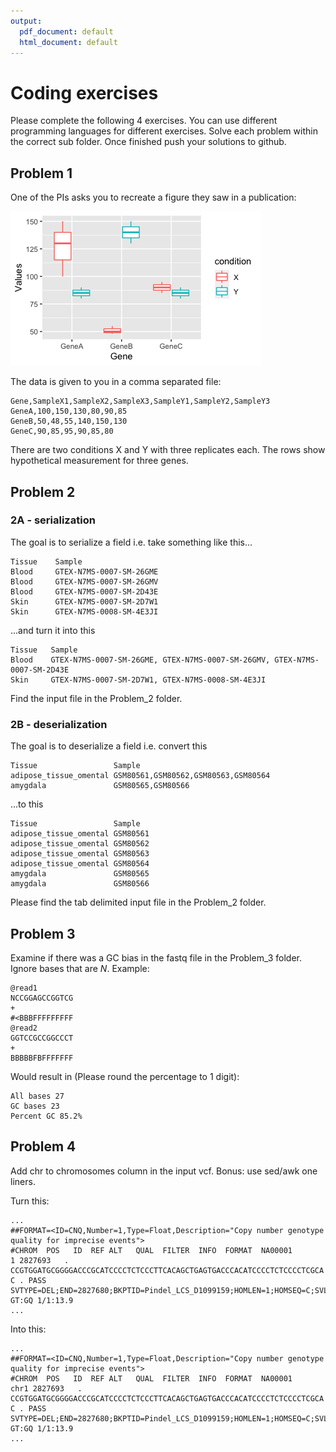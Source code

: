 ```yaml
---
output:
  pdf_document: default
  html_document: default
---
```

# Coding exercises

Please complete the following 4 exercises. You can use different programming languages for different exercises. Solve each problem within the correct sub folder. Once finished push your solutions to github. 

## Problem 1

One of the PIs asks you to recreate a figure they saw in a publication:

![image not found](Problem_1/desired_output.png)

The data is given to you in a comma separated file:

```
Gene,SampleX1,SampleX2,SampleX3,SampleY1,SampleY2,SampleY3
GeneA,100,150,130,80,90,85
GeneB,50,48,55,140,150,130
GeneC,90,85,95,90,85,80

```

There are two conditions X and Y with three replicates each. The rows show hypothetical measurement for three genes. 

## Problem 2

### 2A - serialization

The goal is to serialize a field i.e. take something like this...
```
Tissue    Sample
Blood     GTEX-N7MS-0007-SM-26GME
Blood     GTEX-N7MS-0007-SM-26GMV
Blood     GTEX-N7MS-0007-SM-2D43E
Skin      GTEX-N7MS-0007-SM-2D7W1
Skin      GTEX-N7MS-0008-SM-4E3JI
```

...and turn it into this

```
Tissue   Sample
Blood    GTEX-N7MS-0007-SM-26GME, GTEX-N7MS-0007-SM-26GMV, GTEX-N7MS-0007-SM-2D43E
Skin     GTEX-N7MS-0007-SM-2D7W1, GTEX-N7MS-0008-SM-4E3JI
```

Find the input file in the Problem_2 folder.

### 2B - deserialization

The goal is to deserialize a field i.e. convert this
```
Tissue                 Sample
adipose_tissue_omental GSM80561,GSM80562,GSM80563,GSM80564
amygdala               GSM80565,GSM80566
```

...to this

```
Tissue                 Sample
adipose_tissue_omental GSM80561
adipose_tissue_omental GSM80562
adipose_tissue_omental GSM80563
adipose_tissue_omental GSM80564
amygdala               GSM80565
amygdala               GSM80566
```

Please find the tab delimited input file in the Problem_2 folder.

## Problem 3

Examine if there was a GC bias in the fastq file in the Problem_3 folder. Ignore bases that are *N*. Example:

```
@read1
NCCGGAGCCGGTCG
+
#<BBBFFFFFFFFF
@read2
GGTCCGCCGGCCCT
+
BBBBBFBFFFFFFF
```

Would result in (Please round the percentage to 1 digit):

```
All bases 27
GC bases 23
Percent GC 85.2%
```

## Problem 4

Add chr to chromosomes column in the input vcf. Bonus: use sed/awk one liners. 

Turn this:

```
...
##FORMAT=<ID=CNQ,Number=1,Type=Float,Description="Copy number genotype quality for imprecise events">
#CHROM  POS   ID  REF ALT   QUAL  FILTER  INFO  FORMAT  NA00001
1 2827693   . CCGTGGATGCGGGGACCCGCATCCCCTCTCCCTTCACAGCTGAGTGACCCACATCCCCTCTCCCCTCGCA  C . PASS  SVTYPE=DEL;END=2827680;BKPTID=Pindel_LCS_D1099159;HOMLEN=1;HOMSEQ=C;SVLEN=-66 GT:GQ 1/1:13.9
...
```

Into this:

```
...
##FORMAT=<ID=CNQ,Number=1,Type=Float,Description="Copy number genotype quality for imprecise events">
#CHROM  POS   ID  REF ALT   QUAL  FILTER  INFO  FORMAT  NA00001
chr1 2827693   . CCGTGGATGCGGGGACCCGCATCCCCTCTCCCTTCACAGCTGAGTGACCCACATCCCCTCTCCCCTCGCA  C . PASS  SVTYPE=DEL;END=2827680;BKPTID=Pindel_LCS_D1099159;HOMLEN=1;HOMSEQ=C;SVLEN=-66 GT:GQ 1/1:13.9
...
```
